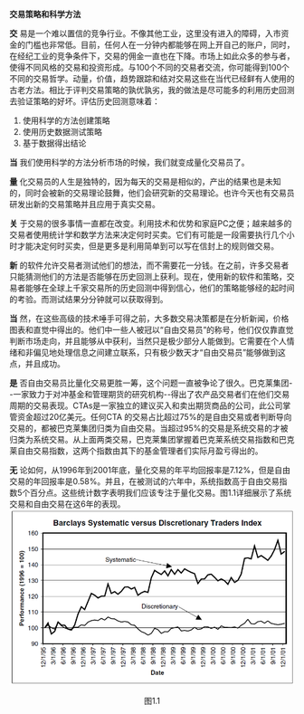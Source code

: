 **交易策略和科学方法**

**交** 易是一个难以置信的竞争行业。不像其他工业，这里没有进入的障碍，入市资金的门槛也非常低。目前，任何人在一分钟内都能够在网上开自己的账户，同时，在经纪工业的竞争条件下，交易的佣金一直也在下降。市场上如此众多的参与者，使得不同风格的交易和投资形成。与100个不同的交易者交流，你可能得到100个不同的交易哲学。动量，价值，趋势跟踪和结对交易这些在当代已经鲜有人使用的古老方法。相比于评判交易策略的孰优孰劣，我的做法是尽可能多的利用历史回测去验证策略的好坏。评估历史回测意味着：

1. 使用科学的方法创建策略
2. 使用历史数据测试策略
3. 基于数据得出结论

**当** 我们使用科学的方法分析市场的时候，我们就变成量化交易员了。

**量** 化交易员的人生是独特的，因为每天的交易是相似的，产出的结果也是未知的，同时会被新的交易理论鼓舞，他们会研究新的交易理论。也许今天也有交易员研发出新的交易策略并且应用于真实交易。

**关** 于交易的很多事情一直都在改变。利用技术和优势和家庭PC之便；越来越多的交易者使用统计学和数学方法来决定何时买卖。它们有可能是一段需要执行几个小时才能决定何时买卖，但是更多是利用简单到可以写在信封上的规则做交易。

**新** 的软件允许交易者测试他们的想法，而不需要花一分钱。在之前，许多交易者只能猜测他们的方法是否能够在历史回测上获利。现在，使用新的软件和策略，交易者能够在全球上千家交易所的历史回测中得到信心，他们的策略能够经的起时间的考验。而测试结果分分钟就可以获取得到。

**当** 然，在这些高级的技术唾手可得之前，大多数交易决策都是在分析新闻，价格图表和直觉中得出的。他们中一些人被冠以“自由交易员”的称号，他们仅仅靠直觉判断市场走向，并且能够从中获利，当然只是极少部分人能做到。它需要在个人情绪和非偏见地处理信息之间建立联系，只有极少数天才“自由交易员”能够做到这点，并且成功。

**是** 否自由交易员比量化交易更胜一筹，这个问题一直被争论了很久。巴克莱集团--一家致力于对冲基金和管理期货的研究机构--得出了农产品交易者们在他们交易周期的交易表现。CTAs是一家独立的建议买入和卖出期货商品的公司，此公司掌管资金超过20亿美元。任何CTA
的交易占比超过75%的是自由交易或者判断导向交易的，都被巴克莱集团归类为自由交易。当超过95%的交易是系统交易的才被归类为系统交易。从上面两类交易，巴克莱集团掌握着巴克莱系统交易指数和巴克莱自由交易指数，这两个指数由其下的基金管理者们实际月盈亏得出的。

**无** 论如何，从1996年到2001年底，量化交易的年平均回报率是7.12%，但是自由交易的年回报率是0.58%。并且，在被测试的六年中，系统指数高于自由交易指数5个百分点。这些统计数字表明我们应该专注于量化交易。图1.1详细展示了系统交易和自由交易在这6年的表现。
![图1.1](images/f1.1.png)
<center>图1.1</center>
